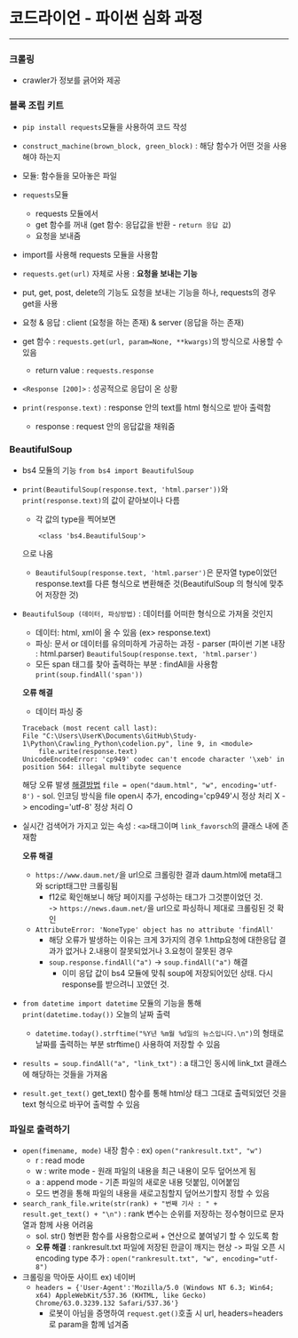 # 코드라이언 - 파이썬 심화 과정

------

### 크롤링
- crawler가 정보를 긁어와 제공

### 블록 조립 키트
- ```pip install requests```모듈을 사용하여 코드 작성
- ```construct_machine(brown_block, green_block)``` : 해당 함수가 어떤 것을 사용해야 하는지
- 모듈: 함수들을 모아놓은 파일
- ```requests```모듈
    - requests 모듈에서
    - get 함수를 꺼내 (get 함수: 응답값을 반환 - ```return 응답 값```)
    - 요청을 보내줌
- import를 사용해 requests 모듈을 사용함
- ```requests.get(url)``` 자체로 사용 : **요청을 보내는 기능**
- put, get, post, delete의 기능도 요청을 보내는 기능을 하나, requests의 경우 get을 사용
- 요청 & 응답 : client (요청을 하는 존재) & server (응답을 하는 존재)

- get 함수 : ```requests.get(url, param=None, **kwargs)```의 방식으로 사용할 수 있음
    - return value : ```requests.response```
- ```<Response [200]>``` : 성공적으로 응답이 온 상황
- ```print(response.text)``` : response 안의 text를 html 형식으로 받아 출력함
    - response : request 안의 응답값을 채워줌

### BeautifulSoup
- bs4 모듈의 기능 ```from bs4 import BeautifulSoup```
- ```print(BeautifulSoup(response.text, 'html.parser'))```와 ```print(response.text)```의 값이 같아보이나 다름
    - 각 값의 type을 찍어보면 
    ``` <class 'str'>
        <class 'bs4.BeautifulSoup'>
    ```
    으로 나옴
    - ```BeautifulSoup(response.text, 'html.parser')```은 문자열 type이었던 response.text를 다른 형식으로 변환해준 것(BeautifulSoup 의 형식에 맞추어 저장한 것)

- ```BeautifulSoup (데이터, 파싱방법)``` : 데이터를 어떠한 형식으로 가져올 것인지
    - 데이터: html, xml이 올 수 있음 (ex> response.text)
    - 파싱: 문서 or 데이터를 유의미하게 가공하는 과정 - parser (파이썬 기본 내장 : html.parser)
    ```BeautifulSoup(response.text, 'html.parser')```
    - 모든 span 태그를 찾아 출력하는 부분 : findAll을 사용함 ```print(soup.findAll('span'))```

    **오류 해결**
    - 데이터 파싱 중 
    ```
    Traceback (most recent call last):
    File "C:\Users\UserK\Documents\GitHub\Study-1\Python\Crawling_Python\codelion.py", line 9, in <module>
        file.write(response.text)
    UnicodeEncodeError: 'cp949' codec can't encode character '\xeb' in position 564: illegal multibyte sequence
    ```
    해당 오류 발생 [해결방법](https://ddolcat.tistory.com/749) ```file = open("daum.html", "w", encoding='utf-8')```
        - sol. 인코딩 방식을 file open시 추가, encoding='cp949'시 정상 처리 X -> encoding='utf-8' 정상 처리 O

- 실시간 검색어가 가지고 있는 속성 : ```<a>```태그이며 ```link_favorsch```의 클래스 내에 존재함

    **오류 해결**
    - ```https://www.daum.net/```을 url으로 크롤링한 결과 daum.html에 meta태그와 script태그만 크롤링됨
        - f12로 확인해보니 해당 페이지를 구성하는 태그가 그것뿐이었던 것. <br> 
        -> ```https://news.daum.net/```을 url으로 파싱하니 제대로 크롤링된 것 확인
    - ```AttributeError: 'NoneType' object has no attribute 'findAll'``` 
        - 해당 오류가 발생하는 이유는 크게 3가지의 경우
            1.http요청에 대한응답 결과가 없거나
            2.내용이 잘못되었거나
            3.요청이 잘못된 경우
        - ```soup.response.findAll("a")``` -> ```soup.findAll("a")``` 해결
            - 이미 응답 값이 bs4 모듈에 맞춰 soup에 저장되어있던 상태. 다시 response를 받으려니 꼬였던 것.

- ```from datetime import datetime``` 모듈의 기능을 통해 ```print(datetime.today())``` 오늘의 날짜 출력
    - ```datetime.today().strftime("%Y년 %m월 %d일의 뉴스입니다.\n")```의 형태로 날짜를 출력하는 부분 strftime() 사용하여 저장할 수 있음
- ```results = soup.findAll("a", "link_txt")``` : a 태그인 동시에 link_txt 클래스에 해당하는 것들을 가져옴
- ```result.get_text()``` get_text() 함수를 통해 html상 태그 그대로 출력되었던 것을 text 형식으로 바꾸어 출력할 수 있음

### 파일로 출력하기
- ```open(fimename, mode)``` 내장 함수 : ex) ```open("rankresult.txt", "w")```
    - r : read mode
    - w : write mode - 원래 파일의 내용을 최근 내용이 모두 덮어쓰게 됨
    - a : append mode - 기존 파일의 새로운 내용 덧붙임, 이어붙임
    - 모드 변경을 통해 파일의 내용을 새로고침할지 덮어쓰기할지 정할 수 있음
- ```search_rank_file.write(str(rank) + "번째 기사 : " + result.get_text() + "\n")``` : rank 변수는 순위를 저장하는 정수형이므로 문자열과 함께 사용 어려움
    - sol. str() 형변환 함수를 사용함으로써 + 연산으로 붙여넣기 할 수 있도록 함
    - **오류 해결** : rankresult.txt 파일에 저장된 한글이 깨지는 현상 -> 파일 오픈 시 encoding type 추가 : ```open("rankresult.txt", "w", encoding="utf-8")```
- 크롤링을 막아둔 사이트 ex) 네이버
    - ```headers = {'User-Agent':'Mozilla/5.0 (Windows NT 6.3; Win64; x64) AppleWebKit/537.36 (KHTML, like Gecko) Chrome/63.0.3239.132 Safari/537.36'}```
        - 로봇이 아님을 증명하여 ```request.get()```호출 시 url, headers=headers 로 param을 함께 넘겨줌
        
